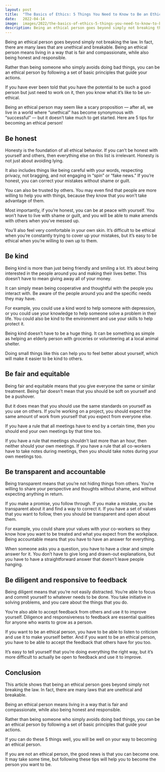```yaml
---
layout: post
title:  "The Basics of Ethics: 5 Things You Need to Know to Be an Ethical Person"
date:   2022-04-14
image:  images/2022/the-basics-of-ethics-5-things-you-need-to-know-to-be-an-ethical-person.jpg
description: Being an ethical person goes beyond simply not breaking the law. In fact, there are many laws that are unethical and breakable. Being an ethical person means living in a way that is fair and compassionate, while also being honest and responsible.
---
```



Being an ethical person goes beyond simply not breaking the law. In fact, there are many laws that are unethical and breakable. Being an ethical person means living in a way that is fair and compassionate, while also being honest and responsible.

Rather than being someone who simply avoids doing bad things, you can be an ethical person by following a set of basic principles that guide your actions.

If you have ever been told that you have the potential to be such a good person but just need to work on it, then you know what it’s like to be un-ethical.

Being an ethical person may seem like a scary proposition — after all, we live in a world where “unethical” has become synonymous with “successful” — but it doesn’t take much to get started. Here are 5 tips for becoming an ethical person!

## Be honest ##

Honesty is the foundation of all ethical behavior. If you can’t be honest with yourself and others, then everything else on this list is irrelevant. Honesty is not just about avoiding lying.

It also includes things like being careful with your words, respecting privacy, not bragging, and not engaging in “spin” or “fake news.” If you’re honest, you can correct your mistakes without shame or guilt.

You can also be trusted by others. You may even find that people are more willing to help you with things, because they know that you won’t take advantage of them.

Most importantly, if you’re honest, you can be at peace with yourself. You won’t have to live with shame or guilt, and you will be able to make amends with others when you’ve messed up.

You’ll also feel very comfortable in your own skin. It’s difficult to be ethical when you’re constantly trying to cover up your mistakes, but it’s easy to be ethical when you’re willing to own up to them.

## Be kind ##

Being kind is more than just being friendly and smiling a lot. It’s about being interested in the people around you and making their lives better. This doesn’t have to mean giving away all of your money.

It can simply mean being cooperative and thoughtful with the people you interact with. Be aware of the people around you and the specific needs they may have.

For example, you could use a kind word to help someone with depression, or you could use your knowledge to help someone solve a problem in their life. You could also be kind to the environment and use your skills to help protect it.

Being kind doesn’t have to be a huge thing. It can be something as simple as helping an elderly person with groceries or volunteering at a local animal shelter.

Doing small things like this can help you to feel better about yourself, which will make it easier to be kind to others.

## Be fair and equitable ##

Being fair and equitable means that you give everyone the same or similar treatment. Being fair doesn’t mean that you should be soft on yourself and be a pushover.

But it does mean that you should use the same standards on yourself as you use on others. If you’re working on a project, you should expect the same amount of work from yourself that you expect from everyone else.

If you have a rule that all meetings have to end by a certain time, then you should end your own meetings by that time too.

If you have a rule that meetings shouldn’t last more than an hour, then neither should your own meetings. If you have a rule that all co-workers have to take notes during meetings, then you should take notes during your own meetings too.

## Be transparent and accountable ##

Being transparent means that you’re not hiding things from others. You’re willing to share your perspective and thoughts without shame, and without expecting anything in return.

If you make a promise, you follow through. If you make a mistake, you be transparent about it and find a way to correct it. If you have a set of values that you want to follow, then you should be transparent and open about them.

For example, you could share your values with your co-workers so they know how you want to be treated and what you expect from the workplace. Being accountable means that you have to have an answer for everything.

When someone asks you a question, you have to have a clear and simple answer for it. You don’t have to give long and drawn-out explanations, but you have to have a straightforward answer that doesn’t leave people hanging.

## Be diligent and responsive to feedback ##

Being diligent means that you’re not easily distracted. You’re able to focus and commit yourself to whatever needs to be done. You take initiative in solving problems, and you care about the things that you do.

You’re also able to accept feedback from others and use it to improve yourself. Diligence and responsiveness to feedback are essential qualities for anyone who wants to grow as a person.

If you want to be an ethical person, you have to be able to listen to criticism and use it to make yourself better. And if you want to be an ethical person, you have to be able to accept the feedback that others have for you too.

It’s easy to tell yourself that you’re doing everything the right way, but it’s more difficult to actually be open to feedback and use it to improve.

## Conclusion ##

This article shows that being an ethical person goes beyond simply not breaking the law. In fact, there are many laws that are unethical and breakable.

Being an ethical person means living in a way that is fair and compassionate, while also being honest and responsible.

Rather than being someone who simply avoids doing bad things, you can be an ethical person by following a set of basic principles that guide your actions.

If you can do these 5 things well, you will be well on your way to becoming an ethical person.

If you are not an ethical person, the good news is that you can become one. It may take some time, but following these tips will help you to become the person you want to be.
